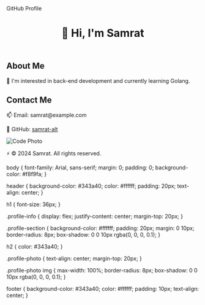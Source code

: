 <!DOCTYPE html>
<html lang="en">
<head>
    <meta charset="UTF-8">
    <meta name="viewport" content="width=device-width, initial-scale=1.0">
        GitHub Profile
    <link rel="stylesheet" href="styles.css">
</head>
<body>
    <header>
        <h1>👋 Hi, I'm Samrat</h1>
    </header>
    <section class="profile-info">
        <div class="profile-section">
            <h2>About Me</h2>
            <p>👀 I'm interested in back-end development and currently learning Golang.</p>
        </div>
        <div class="profile-section">
            <h2>Contact Me</h2>
            <p>📫 Email: samrat@example.com</p>
            <p>💼 GitHub: <a href="https://github.com/samrat-alt">samrat-alt</a></p>
        </div>
    </section>
    <section class="profile-photo">
        <img src="code_photo.jpg" alt="Code Photo">
    </section>
    <footer>
        <p>⚡ © 2024 Samrat. All rights reserved.</p>
    </footer>
</body>
</html>

body {
    font-family: Arial, sans-serif;
    margin: 0;
    padding: 0;
    background-color: #f8f9fa;
}

header {
    background-color: #343a40;
    color: #ffffff;
    padding: 20px;
    text-align: center;
}

h1 {
    font-size: 36px;
}

.profile-info {
    display: flex;
    justify-content: center;
    margin-top: 20px;
}

.profile-section {
    background-color: #ffffff;
    padding: 20px;
    margin: 0 10px;
    border-radius: 8px;
    box-shadow: 0 0 10px rgba(0, 0, 0, 0.1);
}

h2 {
    color: #343a40;
}

.profile-photo {
    text-align: center;
    margin-top: 20px;
}

.profile-photo img {
    max-width: 100%;
    border-radius: 8px;
    box-shadow: 0 0 10px rgba(0, 0, 0, 0.1);
}

footer {
    background-color: #343a40;
    color: #ffffff;
    padding: 10px;
    text-align: center;
}

